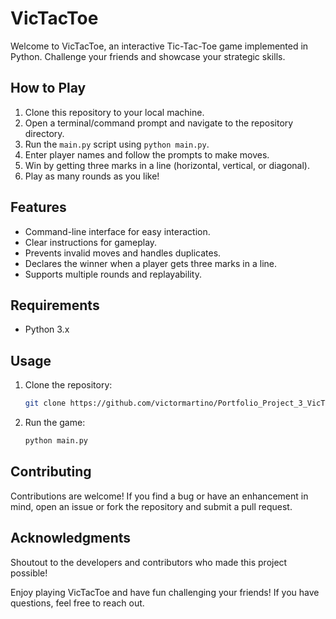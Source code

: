 # VicTacToe

Welcome to VicTacToe, an interactive Tic-Tac-Toe game implemented in Python. Challenge your friends and showcase your strategic skills.

## How to Play

1. Clone this repository to your local machine.
2. Open a terminal/command prompt and navigate to the repository directory.
3. Run the `main.py` script using `python main.py`.
4. Enter player names and follow the prompts to make moves.
5. Win by getting three marks in a line (horizontal, vertical, or diagonal).
6. Play as many rounds as you like!

## Features

- Command-line interface for easy interaction.
- Clear instructions for gameplay.
- Prevents invalid moves and handles duplicates.
- Declares the winner when a player gets three marks in a line.
- Supports multiple rounds and replayability.

## Requirements

- Python 3.x

## Usage

1. Clone the repository:
   ```sh
   git clone https://github.com/victormartino/Portfolio_Project_3_VicTacToe.git
2. Run the game:
   ```sh
   python main.py
   
 ## Contributing

Contributions are welcome! If you find a bug or have an enhancement in mind, open an issue or fork the repository and submit a pull request.

## Acknowledgments

Shoutout to the developers and contributors who made this project possible!

Enjoy playing VicTacToe and have fun challenging your friends! If you have questions, feel free to reach out.
